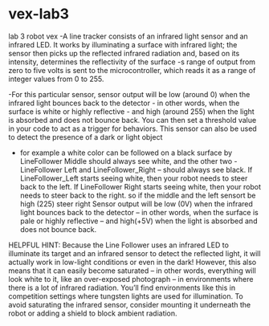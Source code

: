 # vex-lab3

lab 3 robot vex
-A line tracker consists of an infrared light sensor and an infrared LED. It works by illuminating
        a surface with infrared light; the sensor then picks up the reflected infrared radiation and, based
       on its intensity, determines the reflectivity of the surface
-s range of output from zero to five volts is sent to the microcontroller, which
         reads it as a range of integer values from 0 to 255. 
         
-For this particular sensor, sensor output will be low (around 0) when the infrared light bounces
back to the detector - in other words, when the surface is white or highly reflective - and high
(around 255) when the light is absorbed and does not bounce back. You can then set a threshold
value in your code to act as a trigger for behaviors. This sensor can also be used to detect the
presence of a dark or light object

- for example a white color can be followed on a black surface by 
LineFollower
Middle should always see white, and
the other two - LineFollower Left and
LineFollower_Right – should always see
black. If LineFollower_Left starts seeing
white, then your robot needs to steer back
to the left. If LineFollower Right starts
seeing white, then your robot needs to
steer back to the right.
so if the middle and the left sensort be high (225) steer right 
Sensor output will be low (0V) when the infrared light bounces back to the detector – in other
words, when the surface is pale or highly reflective – and high(+5V) when the light is absorbed
and does not bounce back.

HELPFUL HINT:
Because the Line Follower uses an infrared LED to illuminate its target and an infrared
sensor to detect the reflected light, it will actually work in low-light conditions or even in the
dark! However, this also means that it can easily become saturated – in other words,
everything will look white to it, like an over-exposed photograph – in environments where
there is a lot of infrared radiation. You’ll find environments like this in competition settings
where tungsten lights are used for illumination. To avoid saturating the infrared sensor,
consider mounting it underneath the robot or adding a shield to block ambient radiation.
